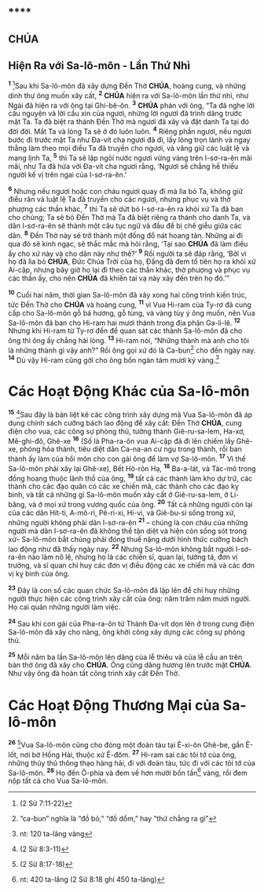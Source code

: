# 

## ****

## CHÚA

## Hiện Ra với Sa-lô-môn - Lần Thứ Nhì
<sup><b>1</b></sup> [^1@-91927fef-ae00-43dd-85fa-dcedc735d78e]Sau khi Sa-lô-môn đã xây dựng Đền Thờ **CHÚA**, hoàng cung, và những dinh thự ông muốn xây cất, <sup><b>2</b></sup> **CHÚA** hiện ra với Sa-lô-môn lần thứ nhì, như Ngài đã hiện ra với ông tại Ghi-bê-ôn. <sup><b>3</b></sup> **CHÚA** phán với ông, “Ta đã nghe lời cầu nguyện và lời cầu xin của ngươi, những lời ngươi đã trình dâng trước mặt Ta. Ta đã biệt ra thánh Đền Thờ mà ngươi đã xây và đặt danh Ta tại đó đời đời. Mắt Ta và lòng Ta sẽ ở đó luôn luôn. <sup><b>4</b></sup> Riêng phần ngươi, nếu ngươi bước đi trước mặt Ta như Đa-vít cha ngươi đã đi, lấy lòng trọn lành và ngay thẳng làm theo mọi điều Ta đã truyền cho ngươi, và vâng giữ các luật lệ và mạng lịnh Ta, <sup><b>5</b></sup> thì Ta sẽ lập ngôi nước ngươi vững vàng trên I-sơ-ra-ên mãi mãi, như Ta đã hứa với Đa-vít cha ngươi rằng, ‘Ngươi sẽ chẳng hề thiếu người kế vị trên ngai của I-sơ-ra-ên.’

<sup><b>6</b></sup> Nhưng nếu ngươi hoặc con cháu ngươi quay đi mà lìa bỏ Ta, không giữ điều răn và luật lệ Ta đã truyền cho các ngươi, nhưng phục vụ và thờ phượng các thần khác, <sup><b>7</b></sup> thì Ta sẽ dứt bỏ I-sơ-ra-ên ra khỏi xứ Ta đã ban cho chúng; Ta sẽ bỏ Đền Thờ mà Ta đã biệt riêng ra thánh cho danh Ta, và dân I-sơ-ra-ên sẽ thành một câu tục ngữ và đầu đề bị chế giễu giữa các dân. <sup><b>8</b></sup> Đền Thờ này sẽ trở thành một đống đổ nát hoang tàn. Những ai đi qua đó sẽ kinh ngạc, sẽ thắc mắc mà hỏi rằng, ‘Tại sao **CHÚA** đã làm điều ấy cho xứ này và cho dân này như thế?’ <sup><b>9</b></sup> Rồi người ta sẽ đáp rằng, ‘Bởi vì họ đã lìa bỏ **CHÚA**, Đức Chúa Trời của họ, Đấng đã đem tổ tiên họ ra khỏi xứ Ai-cập, nhưng bây giờ họ lại đi theo các thần khác, thờ phượng và phục vụ các thần ấy, cho nên **CHÚA** đã khiến tai vạ này xảy đến trên họ đó.’”

<sup><b>10</b></sup> Cuối hai năm, thời gian Sa-lô-môn đã xây xong hai công trình kiến trúc, tức Đền Thờ cho **CHÚA** và hoàng cung, <sup><b>11</b></sup> vì Vua Hi-ram của Ty-rơ đã cung cấp cho Sa-lô-môn gỗ bá hương, gỗ tùng, và vàng tùy ý ông muốn, nên Vua Sa-lô-môn đã ban cho Hi-ram hai mươi thành trong địa phận Ga-li-lê. <sup><b>12</b></sup> Nhưng khi Hi-ram từ Ty-rơ đến để quan sát các thành Sa-lô-môn đã cho ông thì ông ấy chẳng hài lòng. <sup><b>13</b></sup> Hi-ram nói, “Những thành mà anh cho tôi là những thành gì vậy anh?” Rồi ông gọi xứ đó là Ca-bun[^1-91927fef-ae00-43dd-85fa-dcedc735d78e] cho đến ngày nay. <sup><b>14</b></sup> Dù vậy Hi-ram cũng gởi cho ông bốn ngàn tám mươi ký vàng.[^2-91927fef-ae00-43dd-85fa-dcedc735d78e]

# Các Hoạt Động Khác của Sa-lô-môn
<sup><b>15</b></sup> [^2@-91927fef-ae00-43dd-85fa-dcedc735d78e]Sau đây là bản liệt kê các công trình xây dựng mà Vua Sa-lô-môn đã áp dụng chính sách cưỡng bách lao động để xây cất: Đền Thờ **CHÚA**, cung điện cho vua, các công sự phòng thủ, tường thành Giê-ru-sa-lem, Ha-xơ, Mê-ghi-đô, Ghê-xe <sup><b>16</b></sup> (Số là Pha-ra-ôn vua Ai-cập đã đi lên chiếm lấy Ghê-xe, phóng hỏa thành, tiêu diệt dân Ca-na-an cư ngụ trong thành, rồi ban thành ấy làm của hồi môn cho con gái ông để làm vợ Sa-lô-môn. <sup><b>17</b></sup> Vì thế Sa-lô-môn phải xây lại Ghê-xe), Bết Hô-rôn Hạ, <sup><b>18</b></sup> Ba-a-lát, và Tác-mô trong đồng hoang thuộc lãnh thổ của ông, <sup><b>19</b></sup> tất cả các thành làm kho dự trữ, các thành cho các đạo quân có các xe chiến mã, các thành cho các đạo kỵ binh, và tất cả những gì Sa-lô-môn muốn xây cất ở Giê-ru-sa-lem, ở Li-băng, và ở mọi xứ trong vương quốc của ông. <sup><b>20</b></sup> Tất cả những người còn lại của các dân Hít-ti, A-mô-ri, Pê-ri-xi, Hi-vi, và Giê-bu-si sống trong xứ, những người không phải dân I-sơ-ra-ên <sup><b>21</b></sup> – chúng là con cháu của những người mà dân I-sơ-ra-ên đã không thể tận diệt và hiện còn sống sót trong xứ– Sa-lô-môn bắt chúng phải đóng thuế nặng dưới hình thức cưỡng bách lao động như đã thấy ngày nay. <sup><b>22</b></sup> Nhưng Sa-lô-môn không bắt người I-sơ-ra-ên nào làm nô lệ, nhưng họ là các chiến sĩ, quan lại, tướng tá, đơn vị trưởng, và sĩ quan chỉ huy các đơn vị điều động các xe chiến mã và các đơn vị kỵ binh của ông.

<sup><b>23</b></sup> Đây là con số các quan chức Sa-lô-môn đã lập lên để chỉ huy những người thực hiện các công trình xây cất của ông: năm trăm năm mươi người. Họ cai quản những người làm việc.

<sup><b>24</b></sup> Sau khi con gái của Pha-ra-ôn từ Thành Đa-vít dọn lên ở trong cung điện Sa-lô-môn đã xây cho nàng, ông khởi công xây dựng các công sự phòng thủ.

<sup><b>25</b></sup> Mỗi năm ba lần Sa-lô-môn lên dâng của lễ thiêu và của lễ cầu an trên bàn thờ ông đã xây cho **CHÚA**. Ông cũng dâng hương lên trước mặt **CHÚA**. Như vậy ông đã hoàn tất công trình xây cất Đền Thờ.

# Các Hoạt Động Thương Mại của Sa-lô-môn
<sup><b>26</b></sup> [^3@-91927fef-ae00-43dd-85fa-dcedc735d78e]Vua Sa-lô-môn cũng cho đóng một đoàn tàu tại Ê-xi-ôn Ghê-be, gần Ê-lốt, nơi bờ Hồng Hải, thuộc xứ Ê-đôm. <sup><b>27</b></sup> Hi-ram sai các tôi tớ của ông, những thủy thủ thông thạo hàng hải, đi với đoàn tàu, tức đi với các tôi tớ của Sa-lô-môn. <sup><b>28</b></sup> Họ đến Ô-phia và đem về hơn mười bốn tấn[^3-91927fef-ae00-43dd-85fa-dcedc735d78e] vàng, rồi đem nộp tất cả cho Vua Sa-lô-môn.

[^1-91927fef-ae00-43dd-85fa-dcedc735d78e]: “ca-bun” nghĩa là “đồ bỏ,” “đồ dổm,” hay “thứ chẳng ra gì”
[^2-91927fef-ae00-43dd-85fa-dcedc735d78e]: nt: 120 ta-lâng vàng
[^3-91927fef-ae00-43dd-85fa-dcedc735d78e]: nt: 420 ta-lâng (2 Sử 8:18 ghi 450 ta-lâng)
[^1@-91927fef-ae00-43dd-85fa-dcedc735d78e]: (2 Sử 7:11-22)
[^2@-91927fef-ae00-43dd-85fa-dcedc735d78e]: (2 Sử 8:3-11)
[^3@-91927fef-ae00-43dd-85fa-dcedc735d78e]: (2 Sử 8:17-18)